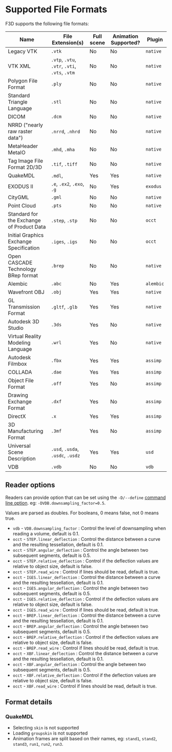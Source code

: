 # Supported File Formats

F3D supports the following file formats:

| Name                                      | File Extension(s)                              | Full scene | Animation Supported? | Plugin    |
| ----------------------------------------- | ---------------------------------------------- | ---------- | -------------------- | --------- |
| Legacy VTK                                | `.vtk`                                         | No         | No                   | `native`  |
| VTK XML                                   | `.vtp`, `.vtu`, `.vtr`, `.vti`, `.vts`, `.vtm` | No         | No                   | `native`  |
| Polygon File Format                       | `.ply`                                         | No         | No                   | `native`  |
| Standard Triangle Language                | `.stl`                                         | No         | No                   | `native`  |
| DICOM                                     | `.dcm`                                         | No         | No                   | `native`  |
| NRRD ("nearly raw raster data")           | `.nrrd`, `.nhrd`                               | No         | No                   | `native`  |
| MetaHeader MetaIO                         | `.mhd`, `.mha`                                 | No         | No                   | `native`  |
| Tag Image File Format 2D/3D               | `.tif`, `.tiff`                                | No         | No                   | `native`  |
| QuakeMDL                                  | `.mdl`,                                        | Yes        | Yes                  | `native`  |
| EXODUS II                                 | `.e`, `.ex2`, `.exo`, `.g`                     | No         | Yes                  | `exodus`  |
| CityGML                                   | `.gml`                                         | No         | No                   | `native`  |
| Point Cloud                               | `.pts`                                         | No         | No                   | `native`  |
| Standard for the Exchange of Product Data | `.step`, `.stp`                                | No         | No                   | `occt`    |
| Initial Graphics Exchange Specification   | `.iges`, `.igs`                                | No         | No                   | `occt`    |
| Open CASCADE Technology BRep format       | `.brep`                                        | No         | No                   | `native`  |
| Alembic                                   | `.abc`                                         | No         | Yes                  | `alembic` |
| Wavefront OBJ                             | `.obj`                                         | Yes        | Yes                  | `native`  |
| GL Transmission Format                    | `.gltf`, `.glb`                                | Yes        | Yes                  | `native`  |
| Autodesk 3D Studio                        | `.3ds`                                         | Yes        | No                   | `native`  |
| Virtual Reality Modeling Language         | `.wrl`                                         | Yes        | No                   | `native`  |
| Autodesk Filmbox                          | `.fbx`                                         | Yes        | Yes                  | `assimp`  |
| COLLADA                                   | `.dae`                                         | Yes        | Yes                  | `assimp`  |
| Object File Format                        | `.off`                                         | Yes        | No                   | `assimp`  |
| Drawing Exchange Format                   | `.dxf`                                         | Yes        | No                   | `assimp`  |
| DirectX                                   | `.x`                                           | Yes        | Yes                  | `assimp`  |
| 3D Manufacturing Format                   | `.3mf`                                         | Yes        | No                   | `assimp`  |
| Universal Scene Description               | `.usd`, `.usda`, `.usdc`, `.usdz`              | Yes        | Yes                  | `usd`     |
| VDB                                       | `.vdb`                                         | No         | No                   | `vdb`     |

## Reader options

Readers can provide option that can be set using the `-D/--define` [command line option](OPTIONS.md).
eg: `-DVDB.downsampling_factor=0.5`.

Values are parsed as doubles. For booleans, 0 means false, not 0 means true.

- `vdb` - `VDB.downsampling_factor` : Control the level of downsampling when reading a volume, default is 0.1.
- `occt` - `STEP.linear_deflection` : Control the distance between a curve and the resulting tessellation, default is 0.1.
- `occt` - `STEP.angular_deflection` : Control the angle between two subsequent segments, default is 0.5.
- `occt` - `STEP.relative_deflection` : Control if the deflection values are relative to object size, default is false.
- `occt` - `STEP.read_wire` : Control if lines should be read, default is true.
- `occt` - `IGES.linear_deflection` : Control the distance between a curve and the resulting tessellation, default is 0.1.
- `occt` - `IGES.angular_deflection` : Control the angle between two subsequent segments, default is 0.5.
- `occt` - `IGES.relative_deflection` : Control if the deflection values are relative to object size, default is false.
- `occt` - `IGES.read_wire` : Control if lines should be read, default is true.
- `occt` - `BREP.linear_deflection` : Control the distance between a curve and the resulting tessellation, default is 0.1.
- `occt` - `BREP.angular_deflection` : Control the angle between two subsequent segments, default is 0.5.
- `occt` - `BREP.relative_deflection` : Control if the deflection values are relative to object size, default is false.
- `occt` - `BREP.read_wire` : Control if lines should be read, default is true.
- `occt` - `XBF.linear_deflection` : Control the distance between a curve and the resulting tessellation, default is 0.1.
- `occt` - `XBF.angular_deflection` : Control the angle between two subsequent segments, default is 0.5.
- `occt` - `XBF.relative_deflection` : Control if the deflection values are relative to object size, default is false.
- `occt` - `XBF.read_wire` : Control if lines should be read, default is true.

## Format details

### QuakeMDL

- Selecting `skin` is not supported
- Loading `groupskin` is not supported
- Animation frames are split based on their names, eg: `stand1`, `stand2`, `stand3`, `run1`, `run2`, `run3`.
